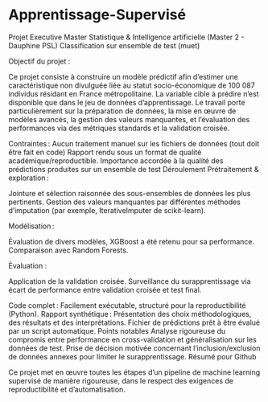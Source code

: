 # Apprentissage-Supervisé
Projet Executive Master Statistique & Intelligence artificielle (Master 2 - Dauphine PSL)
Classification sur ensemble de test (muet) 

Objectif du projet :  

Ce projet consiste à construire un modèle prédictif afin d’estimer une caractéristique non divulguée liée au statut socio-économique de 100 087 individus résidant en France métropolitaine. La variable cible à prédire n’est disponible que dans le jeu de données d’apprentissage. Le travail porte particulièrement sur la préparation de données, la mise en œuvre de modèles avancés, la gestion des valeurs manquantes, et l’évaluation des performances via des métriques standards et la validation croisée.

Contraintes :
Aucun traitement manuel sur les fichiers de données (tout doit être fait en code)
Rapport rendu sous un format de qualité académique/reproductible.
Importance accordée à la qualité des prédictions produites sur un ensemble de test
Déroulement
Prétraitement & exploration :

Jointure et sélection raisonnée des sous-ensembles de données les plus pertinents.
Gestion des valeurs manquantes par différentes méthodes d’imputation (par exemple, IterativeImputer de scikit-learn).

Modélisation :

Évaluation de divers modèles, XGBoost a été retenu pour sa performance.
Comparaison avec Random Forests.

Évaluation :

Application de la validation croisée.
Surveillance du surapprentissage via écart de performance entre validation croisée et test final.

Code complet : Facilement exécutable, structuré pour la reproductibilité (Python).
Rapport synthétique : Présentation des choix méthodologiques, des résultats et des interprétations.
Fichier de prédictions prêt à être évalué par un script automatique.
Points notables
Analyse rigoureuse du compromis entre performance en cross-validation et généralisation sur les données de test.
Prise de décision motivée concernant l’inclusion/exclusion de données annexes pour limiter le surapprentissage.
Résumé pour Github

Ce projet met en œuvre toutes les étapes d’un pipeline de machine learning supervisé de manière rigoureuse, dans le respect des exigences de reproductibilité et d’automatisation.

